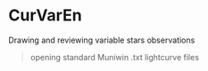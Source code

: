 # CurVarEn
Drawing and reviewing variable stars observations
> opening standard Muniwin .txt lightcurve files
